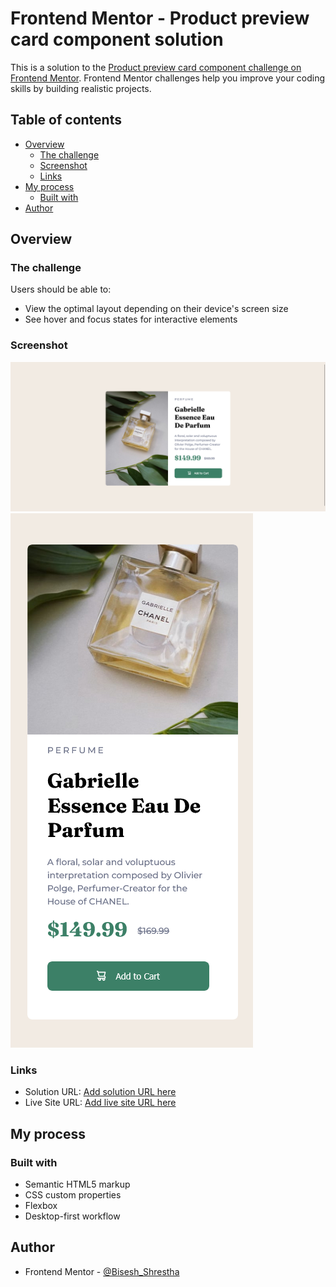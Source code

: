 # Frontend Mentor - Product preview card component solution

This is a solution to the [Product preview card component challenge on Frontend Mentor](https://www.frontendmentor.io/challenges/product-preview-card-component-GO7UmttRfa). Frontend Mentor challenges help you improve your coding skills by building realistic projects.

## Table of contents

- [Overview](#overview)
  - [The challenge](#the-challenge)
  - [Screenshot](#screenshot)
  - [Links](#links)
- [My process](#my-process)
  - [Built with](#built-with)
- [Author](#author)

## Overview

### The challenge

Users should be able to:

- View the optimal layout depending on their device's screen size
- See hover and focus states for interactive elements

### Screenshot

![](./Screenshot1.png)
![](./Screenshot2.png)

### Links

- Solution URL: [Add solution URL here](https://github.com/Bisesh-Shrestha/Product-preview-card-component)
- Live Site URL: [Add live site URL here](https://tourmaline-dolphin-45489c.netlify.app/)

## My process

### Built with

- Semantic HTML5 markup
- CSS custom properties
- Flexbox
- Desktop-first workflow

## Author

- Frontend Mentor - [@Bisesh_Shrestha](https://www.frontendmentor.io/profile/Bisesh-Shrestha)
